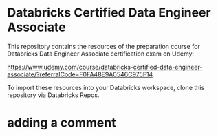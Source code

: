 # Databricks Certified Data Engineer Associate

This repository contains the resources of the preparation course for Databricks Data Engineer Associate certification exam on Udemy:

<a href="https://www.udemy.com/course/databricks-certified-data-engineer-associate/?referralCode=F0FA48E9A0546C975F14" target="_blank">https://www.udemy.com/course/databricks-certified-data-engineer-associate/?referralCode=F0FA48E9A0546C975F14</a>.<br/>


To import these resources into your Databricks workspace, clone this repository via Databricks Repos.

# adding a comment